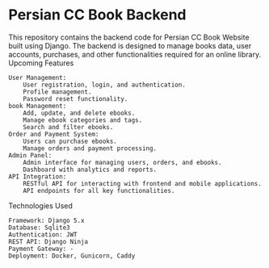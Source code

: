 # Persian CC Book Backend

This repository contains the backend code for Persian CC Book Website built using Django. The backend is designed to manage books data, user accounts, purchases, and other functionalities required for an online library.
Upcoming Features

    User Management:
        User registration, login, and authentication.
        Profile management.
        Password reset functionality.
    book Management:
        Add, update, and delete ebooks.
        Manage ebook categories and tags.
        Search and filter ebooks.
    Order and Payment System:
        Users can purchase ebooks.
        Manage orders and payment processing.
    Admin Panel:
        Admin interface for managing users, orders, and ebooks.
        Dashboard with analytics and reports.
    API Integration:
        RESTful API for interacting with frontend and mobile applications.
        API endpoints for all key functionalities.

Technologies Used

    Framework: Django 5.x
    Database: Sqlite3
    Authentication: JWT
    REST API: Django Ninja
    Payment Gateway: - 
    Deployment: Docker, Gunicorn, Caddy
